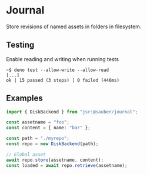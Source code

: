 # Journal

Store revisions of named assets in folders in filesystem.

## Testing

Enable reading and writing when running tests

```console
~$ deno test --allow-write --allow-read
[...]
ok | 15 passed (3 steps) | 0 failed (446ms)
```

## Examples

```typescript
import { DiskBackend } from "jsr:@sauber/journal";

const assetname = "foo";
const content = { name: "bar" };

const path = "./myrepo";
const repo = new DiskBackend(path);

// Global asset
await repo.store(assetname, content);
const loaded = await repo.retrieve(assetname);
```
